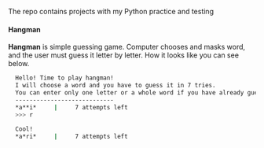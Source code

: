 The repo contains projects with my Python practice and testing

#### Hangman

**Hangman** is simple guessing game. Computer chooses and masks word, and the user must guess it letter by letter. How it looks like you can see below.

```sh
  Hello! Time to play hangman!
  I will choose a word and you have to guess it in 7 tries.
  You can enter only one letter or a whole word if you have already guessed it.
  ----------------------------
  *a**i*     |     7 attempts left
  >>> r
  
  Cool!
  *a*ri*     |     7 attempts left
 ```
